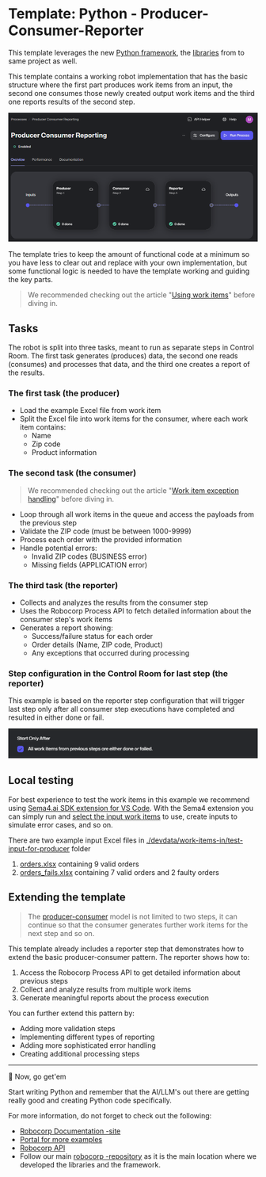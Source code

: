 # Template: Python - Producer-Consumer-Reporter

This template leverages the new [Python framework](https://github.com/robocorp/robocorp), the [libraries](https://github.com/robocorp/robocorp/blob/master/docs/README.md#python-libraries) from to same project as well.

This template contains a working robot implementation that has the basic structure where the first part produces work items from an input, the second one consumes those newly created output work items and the third one reports results of the second step.

![process.png](./docs/process.png)

The template tries to keep the amount of functional code at a minimum so you have less to clear out and replace with your own implementation, but some functional logic is needed to have the template working and guiding the key parts.

> We recommended checking out the article "[Using work items](https://robocorp.com/docs-robot-framework/development-guide/control-room/work-items)" before diving in.

## Tasks

The robot is split into three tasks, meant to run as separate steps in Control Room. The first task generates (produces) data, the second one reads (consumes) and processes that data, and the third one creates a report of the results.

### The first task (the producer)

- Load the example Excel file from work item
- Split the Excel file into work items for the consumer, where each work item contains:
  - Name
  - Zip code
  - Product information

### The second task (the consumer)

> We recommended checking out the article "[Work item exception handling](https://robocorp.com/docs-robot-framework/development-guide/control-room/work-items#work-item-exception-handling)" before diving in.

- Loop through all work items in the queue and access the payloads from the previous step
- Validate the ZIP code (must be between 1000-9999)
- Process each order with the provided information
- Handle potential errors:
  - Invalid ZIP codes (BUSINESS error)
  - Missing fields (APPLICATION error)

### The third task (the reporter)

- Collects and analyzes the results from the consumer step
- Uses the Robocorp Process API to fetch detailed information about the consumer step's work items
- Generates a report showing:
  - Success/failure status for each order
  - Order details (Name, ZIP code, Product)
  - Any exceptions that occurred during processing

### Step configuration in the Control Room for last step (the reporter)

This example is based on the reporter step configuration that will trigger last step only after
all consumer step executions have completed and resulted in either done or fail.

![reporter_step_configuration.png](./docs/reporter_step_configuration.png)

## Local testing

For best experience to test the work items in this example we recommend using [Sema4.ai SDK extension for VS Code](https://robocorp.com/docs/visual-studio-code/extension-features). With the Sema4 extension you can simply run and [select the input work items](https://robocorp.com/docs/visual-studio-code/extension-features#using-work-items) to use, create inputs to simulate error cases, and so on.

There are two example input Excel files in [./devdata/work-items-in/test-input-for-producer](./devdata/work-items-in/test-input-for-producer) folder

1. [orders.xlsx](./devdata/work-items-in/test-input-for-producer/orders.xlsx) containing 9 valid orders
2. [orders_fails.xlsx](./devdata/work-items-in/test-input-for-producer/orders_fails.xlsx) containing 7 valid orders and 2 faulty orders

## Extending the template

> The [producer-consumer](https://en.wikipedia.org/wiki/Producer%E2%80%93consumer_problem) model is not limited to two steps, it can continue so that the consumer generates further work items for the next step and so on.

This template already includes a reporter step that demonstrates how to extend the basic producer-consumer pattern. The reporter shows how to:

1. Access the Robocorp Process API to get detailed information about previous steps
2. Collect and analyze results from multiple work items
3. Generate meaningful reports about the process execution

You can further extend this pattern by:

- Adding more validation steps
- Implementing different types of reporting
- Adding more sophisticated error handling
- Creating additional processing steps

---

🚀 Now, go get'em

Start writing Python and remember that the AI/LLM's out there are getting really good and creating Python code specifically.

For more information, do not forget to check out the following:

- [Robocorp Documentation -site](https://robocorp.com/docs)
- [Portal for more examples](https://robocorp.com/portal)
- [Robocorp API](https://robocorp.com/api)
- Follow our main [robocorp -repository](https://github.com/robocorp/robocorp) as it is the main location where we developed the libraries and the framework.
